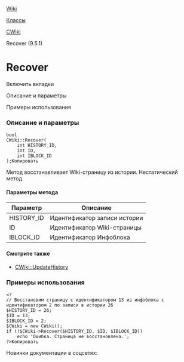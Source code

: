 [Wiki](/api_help/wiki/index.php)

[Классы](/api_help/wiki/classes/index.php)

[CWiki](/api_help/wiki/classes/cwiki/index.php)

Recover (9.5.1)

Recover
=======

Включить вкладки

Описание и параметры

Примеры использования

### Описание и параметры

```
bool
CWiki::Recover(
	int HISTORY_ID,
	int ID,
	int IBLOCK_ID
);Копировать
```

Метод восстанавливает Wiki-страницу из истории. Нестатический метод.

#### Параметры метода

| Параметр | Описание |
| --- | --- |
| HISTORY\_ID | Идентификатор записи истории |
| ID | Идентификатор Wiki-страницы |
| IBLOCK\_ID | Идентификатор Инфоблока |

#### Смотрите также

* [CWiki::UpdateHistory](/api_help/wiki/classes/cwiki/UpdateHistory.php)

### Примеры использования

```
<?
// Восстановим страницу с идентификатором 13 из инфоблока с идентификатором 2 по записи в истории 26
$HISTORY_ID = 26;
$ID = 13;
$IBLOCK_ID = 2;
$CWiki = new CWiki();
if (!$CWiki->Recover($HISTORY_ID, $ID, $IBLOCK_ID))
	echo 'Ошибка. Страница не восстановлена.';
?>Копировать
```

Новинки документации в соцсетях: